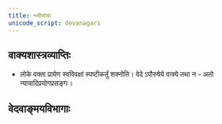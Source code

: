 ```yaml
---
title: +मीमांसा
unicode_script: devanagari
---
```


## वाक्यशास्त्रव्याप्तिः
- लोके वक्ता प्रायेण स्वविवक्षां स्पष्टीकर्तुं शक्नोति। वेदे ऽपौरुषेये वाक्ये तथा न - अतो न्यायादिप्रयोगप्रसङ्गः।


## वेदवाङ्मयविभागाः
<div class="spreadsheet" src="../veda-vANmayam.json"> </div>  


